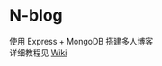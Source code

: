 N-blog
======

使用 Express + MongoDB 搭建多人博客  
详细教程见 [Wiki](https://github.com/nswbmw/N-blog/wiki/_pages)

